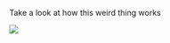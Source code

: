 Take a look at how this weird thing works

![](https://i.ytimg.com/vi/apCCmN0otCk/maxresdefault.jpg)
